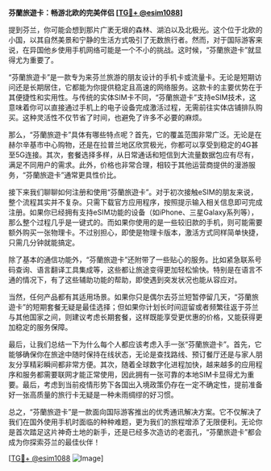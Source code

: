 **芬蘭旅遊卡：畅游北欧的完美伴侣 [[TG💪+ @esim1088](https://t.me/s/esim1088)]**

提到芬兰，你可能会想到那片广袤无垠的森林、湖泊以及北极光。这个位于北欧的小国，以其自然美景和宁静的生活方式吸引了无数旅行者。然而，对于国际游客来说，在异国他乡使用手机网络可能是一个不小的挑战。这时候，“芬蘭旅遊卡”就显得尤为重要了。

“芬蘭旅遊卡”是一款专为来芬兰旅游的朋友设计的手机卡或流量卡。无论是短期访问还是长期居住，它都能为你提供稳定且高速的网络服务。这款卡的主要优势在于其便捷性和实用性。与传统的实体SIM卡不同，“芬蘭旅遊卡”支持eSIM技术，这意味着你可以直接通过手机上的电子设备完成激活过程，无需前往实体店铺排队购买。这种灵活性不仅节省了时间，也避免了许多不必要的麻烦。

那么，“芬蘭旅遊卡”具体有哪些特点呢？首先，它的覆盖范围非常广泛。无论是在赫尔辛基市中心购物，还是在拉普兰地区欣赏极光，你都可以享受到稳定的4G甚至5G连接。其次，套餐选择多样，从日常通话和短信到大流量数据包应有尽有，满足不同用户的需求。此外，价格也非常合理，相较于其他运营商提供的漫游服务，“芬蘭旅遊卡”通常更具性价比。

接下来我们聊聊如何注册和使用“芬蘭旅遊卡”。对于初次接触eSIM的朋友来说，整个流程其实并不复杂。只需下载官方应用程序，按照提示输入相关信息即可完成注册。如果你已经拥有支持eSIM功能的设备（如iPhone、三星Galaxy系列等），那么整个过程几乎是一键式的。而如果你使用的是一些较旧款的手机，则可能需要额外购买一张物理卡。不过别担心，即使是物理卡版本，激活方式同样简单快捷，只需几分钟就能搞定。

除了基本的通信功能外，“芬蘭旅遊卡”还附带了一些贴心的服务。比如紧急联系号码查询、语言翻译工具集成等，这些都让旅途变得更加轻松愉快。特别是在语言不通的情况下，有了这些辅助功能的帮助，即使遇到突发状况也能从容应对。

当然，任何产品都有其适用场景。如果你只是偶尔去芬兰短暂停留几天，“芬蘭旅遊卡”的短期套餐无疑是最佳选择；但如果你计划长时间逗留或者频繁往返于芬兰与其他国家之间，则建议考虑长期套餐，这样既能享受更优惠的价格，又能获得更加稳定的服务保障。

最后，让我们总结一下为什么每个人都应该考虑入手一张“芬蘭旅遊卡”。首先，它能够确保你在旅途中随时保持在线状态，无论是查找路线、预订餐厅还是与家人朋友分享精彩瞬间都非常方便。其次，随着全球数字化进程加快，越来越多的应用程序和服务都需要联网才能正常使用，因此拥有一张可靠的本地SIM卡显得尤为重要。最后，考虑到当前疫情形势下各国出入境政策仍存在一定不确定性，提前准备好一张高质量的旅行卡无疑是一种未雨绸缪的好习惯。

总之，“芬蘭旅遊卡”是一款面向国际游客推出的优秀通讯解决方案。它不仅解决了我们在国外使用手机时面临的种种难题，更为我们的旅程增添了无限便利。无论你是首次踏足这片神奇土地的新手，还是已经多次造访的老面孔，“芬蘭旅遊卡”都会成为你探索芬兰的最佳伙伴！

[[TG💪+ @esim1088](https://t.me/s/esim1088) ![Image](https://i.postimg.cc/4NQfJmqS/Snipaste-2025-05-13-00-14-12.png)]